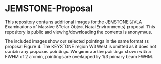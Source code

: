 # JEMSTONE-Proposal

This repository contains additional images for the JEMSTONE (JVLA Examinations of Massive STellar Object Natal Environments) proposal.
This repository is public and viewing/downloading the contents is anonymous.

The included images show our selected pointings in the same format as proposal Figure 4.
The KEYSTONE region W3 West is omitted as it does not contain any proposed pointings.
We generate the pointings shown with a FWHM of 2 arcmin, pointings are overlapped by 1/3 primary beam FWHM.

